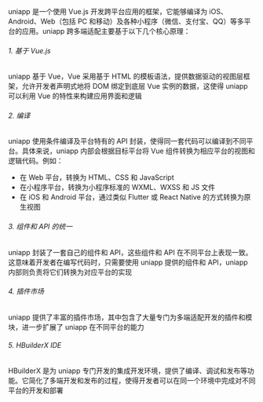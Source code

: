uniapp 是一个使用 Vue.js 开发跨平台应用的框架，它能够编译为 iOS、Android、Web（包括 PC 和移动）及各种小程序（微信、支付宝、QQ）等多平台的应用。uniapp 跨多端适配主要基于以下几个核心原理：

###### 1. 基于 Vue.js

uniapp 基于 Vue，Vue 采用基于 HTML 的模板语法，提供数据驱动的视图层框架，允许开发者声明式地将 DOM 绑定到底层 Vue 实例的数据，这使得 uniapp 可以利用 Vue 的特性来构建应用界面和逻辑

###### 2. 编译

uniapp 使用条件编译及平台特有的 API 封装，使得同一套代码可以编译到不同平台。具体来说，uniapp 内部会根据目标平台将 Vue 组件转换为相应平台的视图和逻辑代码。例如：

- 在 Web 平台，转换为 HTML、CSS 和 JavaScript
- 在小程序平台，转换为小程序标准的 WXML、WXSS 和 JS 文件
- 在 iOS 和 Android 平台，通过类似 Flutter 或 React Native 的方式转换为原生视图

###### 3. 组件和 API 的统一

uniapp 封装了一套自己的组件和 API，这些组件和 API 在不同平台上表现一致。这意味着开发者在编写代码时，只需要使用 uniapp 提供的组件和 API，uniapp 内部则负责将它们转换为对应平台的实现

###### 4. 插件市场

uniapp 提供了丰富的插件市场，其中包含了大量专门为多端适配开发的插件和模块，进一步扩展了 uniapp 在不同平台的能力

###### 5. HBuilderX IDE

HBuilderX 是为 uniapp 专门开发的集成开发环境，提供了编译、调试和发布等功能。它简化了多端开发和发布的过程，使得开发者可以在同一个环境中完成对不同平台的开发和部署
